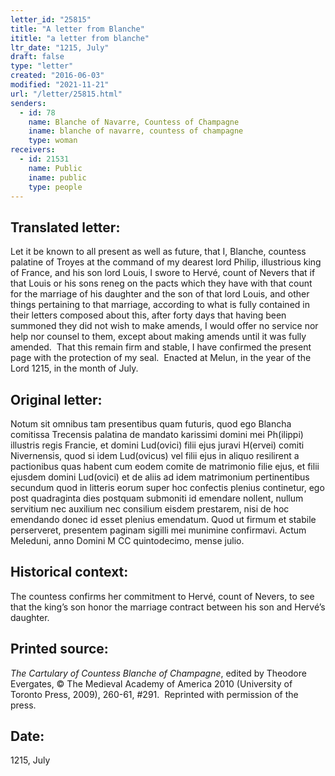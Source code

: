 ```yaml
---
letter_id: "25815"
title: "A letter from Blanche"
ititle: "a letter from blanche"
ltr_date: "1215, July"
draft: false
type: "letter"
created: "2016-06-03"
modified: "2021-11-21"
url: "/letter/25815.html"
senders:
  - id: 78
    name: Blanche of Navarre, Countess of Champagne
    iname: blanche of navarre, countess of champagne
    type: woman
receivers:
  - id: 21531
    name: Public
    iname: public
    type: people
---
```

<h2> Translated letter:</h2><p>Let it be known to all present as well as future, that I, Blanche, countess palatine of Troyes at the command of my dearest lord Philip, illustrious king of France, and his son lord Louis, I swore to Hervé, count of Nevers that if that Louis or his sons reneg on the pacts which they have with that count for the marriage of his daughter and the son of that lord Louis, and other things pertaining to that marriage, according to what is fully contained in their letters composed about this, after forty days that having been summoned they did not wish to make amends, I would offer no service nor help nor counsel to them, except about making amends until it was fully amended.&nbsp; That this remain firm and stable, I have confirmed the present page with the protection of my seal.&nbsp; Enacted at Melun, in the year of the Lord 1215, in the month of July.&nbsp;</p><h2 class="mt-4"> Original letter:</h2><p>Notum sit omnibus tam presentibus quam futuris, quod ego Blancha comitissa Trecensis palatina de mandato karissimi domini mei Ph(ilippi) illustris regis Francie, et domini Lud(ovici) filii ejus juravi H(ervei) comiti Nivernensis, quod si idem Lud(ovicus) vel filii ejus in aliquo resilirent a pactionibus quas habent cum eodem comite de matrimonio filie ejus, et filii ejusdem domini Lud(ovici) et de aliis ad idem matrimonium pertinentibus secundum quod in litteris eorum super hoc confectis plenius continetur, ego post quadraginta dies postquam submoniti id emendare nollent, nullum servitium nec auxilium nec consilium eisdem prestarem, nisi de hoc emendando donec id esset plenius emendatum. Quod ut firmum et stabile perserveret, presentem paginam sigilli mei munimine confirmavi. Actum Meleduni, anno Domini M CC quintodecimo, mense julio.</p><h2 class="mt-4"> Historical context:</h2><p>The countess confirms her commitment to Hervé, count of Nevers, to see that the king’s son honor the marriage contract between his son and Hervé’s daughter.</p><h2 class="mt-4"> Printed source:</h2><p><i>The Cartulary of Countess Blanche of Champagne</i>, edited by Theodore Evergates, © The Medieval Academy of America 2010 (University of Toronto Press, 2009), 260-61, #291.&nbsp; Reprinted with permission of the press.</p><h2 class="mt-4"> Date:</h2>1215, July